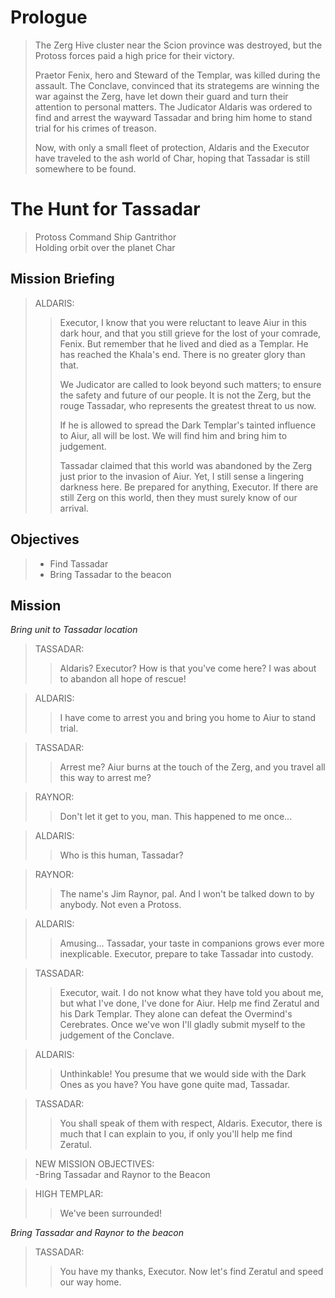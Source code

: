 # Prologue

> The Zerg Hive cluster near the Scion province was destroyed, but the Protoss forces paid a high price for their victory.
>
> Praetor Fenix, hero and Steward of the Templar, was killed during the assault. The Conclave, convinced that its strategems are winning the war against the Zerg, have let down their guard and turn their attention to personal matters. The Judicator Aldaris was ordered to find and arrest the wayward Tassadar and bring him home to stand trial for his crimes of treason.
>
> Now, with only a small fleet of protection, Aldaris and the Executor have traveled to the ash world of Char, hoping that Tassadar is still somewhere to be found.

# The Hunt for Tassadar

> Protoss Command Ship Gantrithor  
> Holding orbit over the planet Char

## Mission Briefing

> ALDARIS:
>> Executor, I know that you were reluctant to leave Aiur in this dark hour, and that you still grieve for the lost of your comrade, Fenix. But remember that he lived and died as a Templar. He has reached the Khala's end. There is no greater glory than that.
>>
>> We Judicator are called to look beyond such matters; to ensure the safety and future of our people. It is not the Zerg, but the rouge Tassadar, who represents the greatest threat to us now.
>>
>> If he is allowed to spread the Dark Templar's tainted influence to Aiur, all will be lost. We will find him and bring him to judgement.
>>
>> Tassadar claimed that this world was abandoned by the Zerg just prior to the invasion of Aiur. Yet, I still sense a lingering darkness here. Be prepared for anything, Executor. If there are still Zerg on this world, then they must surely know of our arrival.

## Objectives

> - Find Tassadar
> - Bring Tassadar to the beacon

## Mission

_Bring unit to Tassadar location_

> TASSADAR:
>> Aldaris? Executor? How is that you've come here? I was about to abandon all hope of rescue!

> ALDARIS:
>> I have come to arrest you and bring you home to Aiur to stand trial.

> TASSADAR:
>> Arrest me? Aiur burns at the touch of the Zerg, and you travel all this way to arrest me?

> RAYNOR:
>> Don't let it get to you, man. This happened to me once...

> ALDARIS:
>> Who is this human, Tassadar?

> RAYNOR:
>> The name's Jim Raynor, pal. And I won't be talked down to by anybody. Not even a Protoss.

> ALDARIS:
>> Amusing... Tassadar, your taste in companions grows ever more inexplicable. Executor, prepare to take Tassadar into custody.

> TASSADAR:
>> Executor, wait. I do not know what they have told you about me, but what I've done, I've done for Aiur. Help me find Zeratul and his Dark Templar. They alone can defeat the Overmind's Cerebrates. Once we've won I'll gladly submit myself to the judgement of the Conclave.

> ALDARIS:
>> Unthinkable! You presume that we would side with the Dark Ones as you have? You have gone quite mad, Tassadar.

> TASSADAR:
>> You shall speak of them with respect, Aldaris. Executor, there is much that I can explain to you, if only you'll help me find Zeratul.

> NEW MISSION OBJECTIVES:  
> -Bring Tassadar and Raynor to the Beacon

> HIGH TEMPLAR:
>> We've been surrounded!

_Bring Tassadar and Raynor to the beacon_

> TASSADAR:
>> You have my thanks, Executor. Now let's find Zeratul and speed our way home.